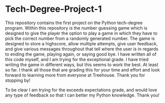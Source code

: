 # Tech-Degree-Project-1
This repository contains the first project on the Python tech-degree program. 
Within this repository is the number guessing game which is designed to give the player the option to play a game in which they have to pick the correct number from a randomly generated number. 
The game is designed to store a highscore, allow multiple attempts, give user feedback, and give various messages throughout that tell where the user is in regards to ending the game, playing again, or saying good bye.
I have written all of this code myself, and I am trying for the exceptional grade. 
I have tried writing the game in different ways, but this seems to work the best. At least so far. 
I thank all those that are grading this for your time and effort and look forward to learning more from everyone at Treehouse. 
Thank you for stopping by!


To be clear I am trying for the exceeds expectations grade, and would love any type of feedback so that I can better my Python knowledge.
Thank you!
